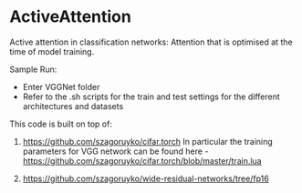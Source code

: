 # ActiveAttention
Active attention in classification networks: Attention that is optimised at the time of model training.

Sample Run:
 - Enter VGGNet folder
 - Refer to the .sh scripts for the train and test settings for the different architectures and datasets


This code is built on top of:
1. https://github.com/szagoruyko/cifar.torch
In particular the training parameters for VGG network can be found here - https://github.com/szagoruyko/cifar.torch/blob/master/train.lua 

2. https://github.com/szagoruyko/wide-residual-networks/tree/fp16
